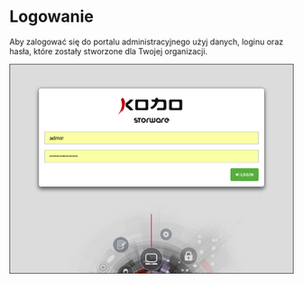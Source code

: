 # Logowanie

Aby zalogować się do portalu administracyjnego użyj danych, loginu oraz hasła, które zostały stworzone dla Twojej organizacji.

![](../../.gitbook/assets/login%20%281%29.png)

